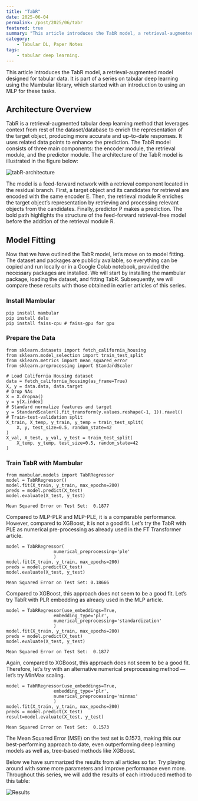 ```yaml
---
title: "TabR"
date: 2025-06-04
permalink: /post/2025/06/tabr
featured: true
summary: "This article introduces the TabR model, a retrieval-augmented model designed for tabular data. It is part of a series on tabular deep learning using the Mambular library."
category: 
    - Tabular DL, Paper Notes
tags:
    - tabular deep learning.
---
```


This article introduces the TabR model, a retrieval-augmented model designed for tabular data. It is part of a series on tabular deep learning using the Mambular library, which started with an introduction to using an MLP for these tasks.


## Architecture Overview

TabR is a retrieval-augmented tabular deep learning method that leverages context from rest of the dataset/database to enrich the representation of the target object, producing more accurate and up-to-date responses. It uses related data points to enhance the prediction.
The TabR model consists of three main components: the encoder module, the retrieval module, and the predictor module. The architecture of the TabR model is illustrated in the figure below:

![tabR-architecture](https://miro.medium.com/v2/resize:fit:1100/format:webp/1*6G00JJDoKu05XhadD1ZB8Q.png)

The model is a feed-forward network with a retrieval component located in the residual branch. First, a target object and its candidates for retrieval are encoded with the same encoder E. Then, the retrieval module R enriches the target object’s representation by retrieving and processing relevant objects from the candidates. Finally, predictor P makes a prediction. The bold path highlights the structure of the feed-forward retrieval-free model before the addition of the retrieval module R.

## Model Fitting

Now that we have outlined the TabR model, let’s move on to model fitting. The dataset and packages are publicly available, so everything can be copied and run locally or in a Google Colab notebook, provided the necessary packages are installed. We will start by installing the mambular package, loading the dataset, and fitting TabR. Subsequently, we will compare these results with those obtained in earlier articles of this series.

### Install Mambular
```
pip install mambular
pip install delu
pip install faiss-cpu # faiss-gpu for gpu
```

### Prepare the Data
```
from sklearn.datasets import fetch_california_housing
from sklearn.model_selection import train_test_split
from sklearn.metrics import mean_squared_error
from sklearn.preprocessing import StandardScaler
```

```
# Load California Housing dataset
data = fetch_california_housing(as_frame=True)
X, y = data.data, data.target
# Drop NAs
X = X.dropna()
y = y[X.index]
# Standard normalize features and target
y = StandardScaler().fit_transform(y.values.reshape(-1, 1)).ravel()
# Train-test-validation split
X_train, X_temp, y_train, y_temp = train_test_split(
    X, y, test_size=0.5, random_state=42
)
X_val, X_test, y_val, y_test = train_test_split(
    X_temp, y_temp, test_size=0.5, random_state=42
)
```
### Train TabR with Mambular
```
from mambular.models import TabRRegressor
model = TabRRegressor()
model.fit(X_train, y_train, max_epochs=200)
preds = model.predict(X_test)
model.evaluate(X_test, y_test)
```

```
Mean Squared Error on Test Set:  0.1877
```

Compared to MLP-PLR and MLP-PLE, it is a comparable performance. However, compared to XGBoost, it is not a good fit. Let’s try the TabR with PLE as numerical pre-processing as already used in the FT Transformer article.

```
model = TabRRegressor(
                  numerical_preprocessing='ple' 
                  )
model.fit(X_train, y_train, max_epochs=200)
preds = model.predict(X_test)
model.evaluate(X_test, y_test)
```

```
Mean Squared Error on Test Set: 0.18666
```

Compared to XGBoost, this approach does not seem to be a good fit. Let’s try TabR with PLR embedding as already used in the MLP article.

```
model = TabRRegressor(use_embeddings=True, 
                  embedding_type='plr', 
                  numerical_preprocessing='standardization' 
                  )
model.fit(X_train, y_train, max_epochs=200)
preds = model.predict(X_test)
model.evaluate(X_test, y_test)
```

```
Mean Squared Error on Test Set:  0.1877
```

Again, compared to XGBoost, this approach does not seem to be a good fit. Therefore, let’s try with an alternative numerical preprocessing method — let’s try MinMax scaling.

```
model = TabRRegressor(use_embeddings=True, 
                  embedding_type='plr', 
                  numerical_preprocessing='minmax' 
                  )
model.fit(X_train, y_train, max_epochs=200)
preds = model.predict(X_test)
result=model.evaluate(X_test, y_test)

```
```
Mean Squared Error on Test Set:  0.1573
```

The Mean Squared Error (MSE) on the test set is 0.1573, making this our best-performing approach to date, even outperforming deep learning models as well as, tree-based methods like XGBoost.

Below we have summarized the results from all articles so far. Try playing around with some more parameters and improve performance even more. Throughout this series, we will add the results of each introduced method to this table:


![Results](https://miro.medium.com/v2/resize:fit:640/format:webp/1*l7ugUfB5ciGa0xGaNXllAg.png)